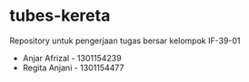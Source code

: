 # tubes-kereta
Repository untuk pengerjaan tugas bersar kelompok
  IF-39-01
- Anjar Afrizal - 1301154239
- Regita Anjani - 1301154477

